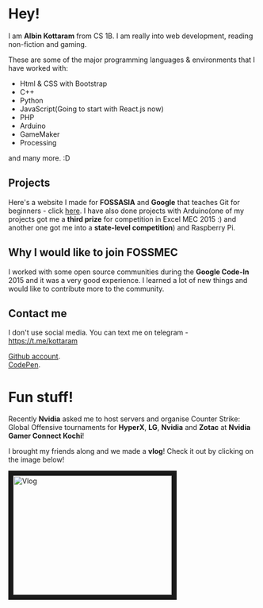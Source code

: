 # Hey!

I am **Albin Kottaram** from CS 1B. I am really into web development, reading non-fiction and gaming.

These are some of the major programming languages & environments that I have worked with:
* Html & CSS with Bootstrap
* C++
* Python
* JavaScript(Going to start with React.js now)
* PHP
* Arduino
* GameMaker
* Processing

and many more. :D

## Projects
Here's a website I made for **FOSSASIA** and **Google** that teaches Git for beginners - click [here](http://ak04.github.io/Intro-to-Git/). I have also done projects with Arduino(one of my projects got me a **third prize** for competition in Excel MEC 2015 :) and another one got me into a **state-level competition**) and Raspberry Pi.

## Why I would like to join FOSSMEC

I worked with some open source communities during the **Google Code-In** 2015 and it was a very good experience. I learned a lot of new things and would like to contribute more to the community.

## Contact me
I don't use social media. You can text me on telegram - https://t.me/kottaram

[Github account](https://github.com/AK04 "Albin's Github Profile"). <br>
[CodePen](https://codepen.io/LemonIceTea/ "Albin's CodePen Profile").

# Fun stuff!

Recently **Nvidia** asked me to host servers and organise Counter Strike: Global Offensive tournaments for **HyperX**, **LG**, **Nvidia** and **Zotac** at **Nvidia Gamer Connect Kochi**!

I brought my friends along and we made a **vlog**! Check it out by clicking on the image below!

<a href="http://www.youtube.com/watch?feature=player_embedded&v=8buqKI9sQMY" target= "_blank"> <img src="http://img.youtube.com/vi/8buqKI9sQMY/0.jpg" alt="Vlog" width="320" height="240" border="10" /></a>
